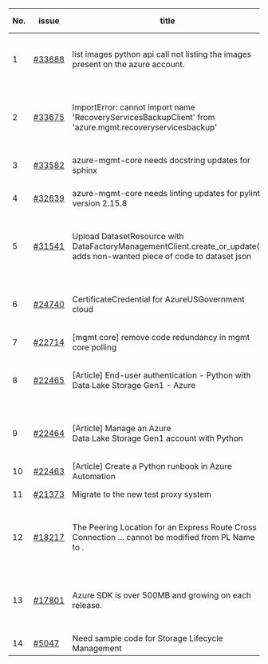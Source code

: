 | No. | issue | title | labels | assignees | bot advice | created date |
| ------ | ------ | ------ | ------ | ------ | ------ | :-----: |
|1|[#33688](https://github.com/Azure/azure-sdk-for-python/issues/33688)|list images python api call not listing the images present on the azure account.|question, Compute, Mgmt, customer-reported, needs-author-feedback|msyyc||2024-01-03|
|2|[#33675](https://github.com/Azure/azure-sdk-for-python/issues/33675)|ImportError: cannot import name 'RecoveryServicesBackupClient' from 'azure.mgmt.recoveryservicesbackup' |question, Recovery Services Backup, Mgmt, customer-reported, issue-addressed|msyyc||2024-01-01|
|3|[#33582](https://github.com/Azure/azure-sdk-for-python/issues/33582)|azure-mgmt-core needs docstring updates for sphinx|Mgmt, Azure.Mgmt.Core, sphinx|msyyc|new issue|2023-12-17|
|4|[#32639](https://github.com/Azure/azure-sdk-for-python/issues/32639)|azure-mgmt-core needs linting updates for pylint version 2.15.8|Mgmt, Azure.Mgmt.Core, pylint|msyyc|new issue|2023-10-22|
|5|[#31541](https://github.com/Azure/azure-sdk-for-python/issues/31541)|Upload DatasetResource with DataFactoryManagementClient.create_or_update() adds non-wanted piece of code to dataset json|question, Data Factory, Service Attention, Mgmt, customer-reported, needs-team-attention|msyyc|no reply > 7|2023-08-09|
|6|[#24740](https://github.com/Azure/azure-sdk-for-python/issues/24740)|CertificateCredential for AzureUSGovernment cloud|feature-request, Operations Management, Mgmt, needs-team-attention|BigCat20196, msyyc|new comment|2022-06-07|
|7|[#22714](https://github.com/Azure/azure-sdk-for-python/issues/22714)|[mgmt core] remove code redundancy in mgmt core polling|Mgmt, Azure.Mgmt.Core|msyyc|new issue|2022-01-21|
|8|[#22465](https://github.com/Azure/azure-sdk-for-python/issues/22465)|[Article] End-user authentication - Python with Data Lake Storage Gen1 - Azure|Storage, Docs, Client, Mgmt, Data Lake Storage Gen1, Resources|tasherif-msft, msyyc|no reply > 7|2022-01-12|
|9|[#22464](https://github.com/Azure/azure-sdk-for-python/issues/22464)|[Article] Manage an Azure Data Lake Storage Gen1 account with Python|Storage, Docs, Client, Mgmt, Data Lake Storage Gen1, Resources|tasherif-msft, msyyc|no reply > 7|2022-01-12|
|10|[#22463](https://github.com/Azure/azure-sdk-for-python/issues/22463)|[Article] Create a Python runbook in Azure Automation|Docs, Compute, Mgmt, Resources|msyyc|no reply > 7|2022-01-12|
|11|[#21373](https://github.com/Azure/azure-sdk-for-python/issues/21373)|Migrate to the new test proxy system|Mgmt, Epic, MQ|msyyc|no reply > 7|2021-10-22|
|12|[#18217](https://github.com/Azure/azure-sdk-for-python/issues/18217)|The Peering Location for an Express Route Cross Connection ... cannot be modified from PL Name to .|bug, Network - ExpressRoute, Service Attention, Mgmt, customer-reported, needs-team-attention|msyyc|new comment|2021-04-22|
|13|[#17801](https://github.com/Azure/azure-sdk-for-python/issues/17801)|Azure SDK is over 500MB and growing on each release.|question, Network, Service Attention, Mgmt, customer-reported, needs-team-attention|iscai-msft, msyyc, lmazuel|new comment|2021-04-05|
|14|[#5047](https://github.com/Azure/azure-sdk-for-python/issues/5047)|Need sample code for Storage Lifecycle Management|Docs, Mgmt|msyyc|new comment|2019-05-02|
